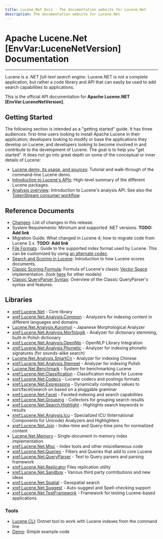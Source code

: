 ```yaml
---
title: Lucene.Net Docs - The documentation website for Lucene.Net
description: The documentation website for Lucene.Net
---
```


Apache Lucene.Net [EnvVar:LuceneNetVersion] Documentation
===============

---------------

Lucene is a _.NET full-text search engine_. Lucene.NET is not a complete application, 
but rather a code library and API that can easily be used to add search capabilities
to applications.

This is the official API documentation for __Apache Lucene.NET [EnvVar:LuceneNetVersion]__.

## Getting Started

The following section is intended as a "getting started" guide. It has three
audiences: first-time users looking to install Apache Lucene in their
application; developers looking to modify or base the applications they develop
on Lucene; and developers looking to become involved in and contribute to the
development of Lucene. The goal is to help you "get started". It does not go into great depth
on some of the conceptual or inner details of Lucene:

* [Lucene demo, its usage, and sources](xref:Lucene.Net.Demo): Tutorial and walk-through of the command-line Lucene demo.
* [Introduction to Lucene's APIs](xref:Lucene.Net): High-level summary of the different Lucene packages.
* [Analysis overview](xref:Lucene.Net.Analysis): Introduction to Lucene's analysis API. See also the [TokenStream consumer workflow](xref:Lucene.Net.Analysis.TokenStream).

## Reference Documents

* [Changes](https://github.com/apache/lucenenet/releases/tag/Lucene.Net_4_8_0_beta00007): List of changes in this release.
* System Requirements: Minimum and supported .NET versions. __TODO: Add link__
* Migration Guide: What changed in Lucene 4; how to migrate code from Lucene 3.x. __TODO: Add link__
* [File Formats](xref:Lucene.Net.Codecs.Lucene46) : Guide to the supported index format used by Lucene.  This can be customized by using [an alternate codec](xref:Lucene.Net.Codecs).
* [Search and Scoring in Lucene](xref:Lucene.Net.Search): Introduction to how Lucene scores documents.
* [Classic Scoring Formula](xref:Lucene.Net.Search.Similarities.TFIDFSimilarity): Formula of Lucene's classic [Vector Space](http://en.wikipedia.org/wiki/Vector_Space_Model) implementation. (look [here](xref:Lucene.Net.Search.Similarities) for other models)
* [Classic QueryParser Syntax](xref:Lucene.Net.QueryParsers.Classic): Overview of the Classic QueryParser's syntax and features.

## Libraries

* <xref:Lucene.Net> - Core library
* <xref:Lucene.Net.Analysis.Common> - Analyzers for indexing content in different languages and domains
* [Lucene.Net.Analysis.Kuromoji](xref:Lucene.Net.Analysis.Ja) - Japanese Morphological Analyzer
* <xref:Lucene.Net.Analysis.Morfologik> - Analyzer for dictionary stemming, built-in Polish dictionary
* <xref:Lucene.Net.Analysis.OpenNlp> - OpenNLP Library Integration
* <xref:Lucene.Net.Analysis.Phonetic> - Analyzer for indexing phonetic signatures (for sounds-alike search)
* [Lucene.Net.Analysis.SmartCn](xref:Lucene.Net.Analysis.Cn.Smart) - Analyzer for indexing Chinese
* <xref:Lucene.Net.Analysis.Stempel> - Analyzer for indexing Polish
* [Lucene.Net.Benchmark](xref:Lucene.Net.Benchmarks) - System for benchmarking Lucene
* <xref:Lucene.Net.Classification> - Classification module for Lucene
* <xref:Lucene.Net.Codecs> - Lucene codecs and postings formats
* <xref:Lucene.Net.Expressions> - Dynamically computed values to sort/facet/search on based on a pluggable grammar
* <xref:Lucene.Net.Facet> - Faceted indexing and search capabilities
* <xref:Lucene.Net.Grouping> - Collectors for grouping search results
* <xref:Lucene.Net.Search.Highlight> - Highlights search keywords in results
* <xref:Lucene.Net.Analysis.Icu> - Specialized ICU (International Components for Unicode) Analyzers and Highlighters
* <xref:Lucene.Net.Join> - Index-time and Query-time joins for normalized content
* [Lucene.Net.Memory](xref:Lucene.Net.Index.Memory) - Single-document in-memory index implementation
* <xref:Lucene.Net.Misc> - Index tools and other miscellaneous code
* <xref:Lucene.Net.Queries> - Filters and Queries that add to core Lucene
* <xref:Lucene.Net.QueryParser> - Text to Query parsers and parsing framework
* <xref:Lucene.Net.Replicator>  Files replication utility
* <xref:Lucene.Net.Sandbox> - Various third party contributions and new ideas
* <xref:Lucene.Net.Spatial> - Geospatial search
* <xref:Lucene.Net.Suggest> - Auto-suggest and Spell-checking support
* <xref:Lucene.Net.TestFramework> - Framework for testing Lucene-based applications

### Tools

* [Lucene CLI](cli/index.html): Dotnet tool to work with Lucene indexes from the command line
* [Demo](xref:Lucene.Net.Demo): Simple example code
